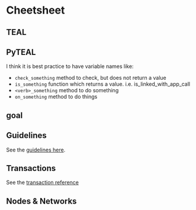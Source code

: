 # Cheetsheet

## TEAL

## PyTEAL

I think it is best practice to have variable names like:
* `check_something` method to check, but does not return a value
* `is_something` function which returns a value. i.e. is_linked_with_app_call
* `<verb>_something` method to do something
* `on_something` method to do things

## goal

## Guidelines

See the [guidelines here](https://developer.algorand.org/docs/reference/teal/guidelines/#tips-and-patterns).

## Transactions

See the [transaction reference](https://developer.algorand.org/docs/reference/transactions/#payment-transaction)

## Nodes & Networks

